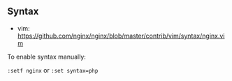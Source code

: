 ## Syntax

- vim: https://github.com/nginx/nginx/blob/master/contrib/vim/syntax/nginx.vim

To enable syntax manually:

```:setf nginx``` or ```:set syntax=php```

